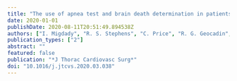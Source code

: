 ```yaml
---
title: "The use of apnea test and brain death determination in patients on extracorporeal membrane oxygenation: A systematic review"
date: 2020-01-01
publishDate: 2020-08-11T20:51:49.894538Z
authors: ["I. Migdady", "R. S. Stephens", "C. Price", "R. G. Geocadin", "G. Whitman", "S. M. Cho"]
publication_types: ["2"]
abstract: ""
featured: false
publication: "*J Thorac Cardiovasc Surg*"
doi: "10.1016/j.jtcvs.2020.03.038"
---
```


